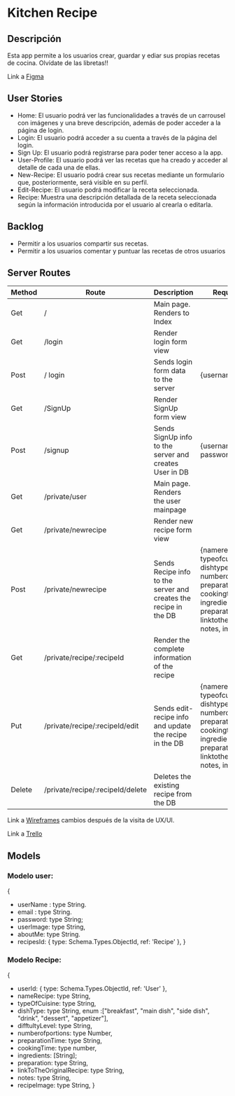 # Kitchen Recipe

## Descripción

Esta app permite a los usuarios crear, guardar y ediar sus propias recetas de cocina. Olvídate de las libretas!!


Link a [Figma](https://www.figma.com/file/678KPRyOMKx0M7MFAAqOeb/Untitled?node-id=0%3A1)

## User Stories

- Home: El usuario podrá ver las funcionalidades a través de un carrousel con imágenes y una breve descripción, además de poder acceder a la página de login.
- Login: El usuario podrá acceder a su cuenta a través de la página del login.
- Sign Up: El usuario podrá registrarse para poder tener acceso a la app.
- User-Profile: El usuario podrá ver las recetas que ha creado y acceder al detalle de cada una de ellas.
- New-Recipe: El usuario podrá crear sus recetas mediante un formulario que, posteriormente, será visible en su perfil.
- Edit-Recipe: El usuario podrá modificar la receta seleccionada.
- Recipe: Muestra una descripción detallada de la receta seleccionada según la información introducida por el usuario al crearla o editarla.
## Backlog
* Permitir a los usuarios compartir sus recetas.
* Permitir a los usuarios comentar y puntuar las recetas de otros usuarios
## Server Routes



| Method | Route                       | Description                                                      | Request-Body                                                                                                                                                     |
| ------ | --------------------------- | ---------------------------------------------------------------- | ---------------------------------------------------------------------------------------------------------------------------------------------------------------- |
| Get    | /                           | Main page. Renders to Index                                      |                                                                                                                                                                  |
| Get    | /login                      | Render login form view                                           |                                                                                                                                                                  |
| Post   | / login                     | Sends login form data to the server                              | {username, password}                                                                                                                                             |
| Get    | /SignUp                     | Render SignUp form view                                          |                                                                                                                                                                  |
| Post   | /signup                     | Sends SignUp info to the server and creates User in DB           | {username, email, password}                                                                                                                                      |
| Get    | /private/user               | Main page. Renders the user mainpage                             |                                                                                                                                                                  |
| Get    | /private/newrecipe          | Render new recipe form view                                      |
| Post   | /private/newrecipe          | Sends Recipe info to the server and creates the recipe in the DB | {namerecipe, typeofcuisine, dishtype, difftultylevel, numberofportions, preparationtime, cookingtime, ingredients, preparation, linktotheoriginalrecipe, notes, image} |
| Get    | /private/recipe/:recipeId   | Render the complete information of the recipe                    |                                                                                                                                                                  |
| Put    | /private/recipe/:recipeId/edit  | Sends edit-recipe info and update the recipe in the DB           | {namerecipe, typeofcuisine, dishtype, difftultylevel, numberofportions, preparationtime, cookingtime, ingredients, preparation, linktotheoriginalrecipe, notes, image} |
| Delete | /private/recipe/:recipeId/delete | Deletes the existing recipe from the DB                          |                                                                                                                                                                 |


Link a [Wireframes](https://wireframe.cc/zxxbiL) cambios después de la visita de UX/UI.

Link a [Trello](https://trello.com/b/aZlFHWAZ/kitchen-recipe)

## Models

### Modelo user:

{

- userName : type String.
- email : type String.
- password: type String;
- userImage: type String,
- aboutMe: type String.
- recipesId: { type: Schema.Types.ObjectId, ref: 'Recipe' },
  }

### Modelo Recipe:

{

- userId: { type: Schema.Types.ObjectId, ref: 'User' },
- nameRecipe: type String,
- typeOfCuisine: type String,
- dishType: type String, enum :["breakfast", "main dish", "side dish", "drink", "dessert", "appetizer"],
- difftultyLevel: type String,
- numberofportions: type Number,
- preparationTime: type String,
- cookingTime: type number,
- ingredients: [String];
- preparation: type String,
- linkToTheOriginalRecipe: type String,
- notes: type String,
- recipeImage: type String,
  }
